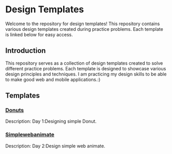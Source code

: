 # Design Templates

Welcome to the repository for design templates! This repository contains various design templates created during practice problems. Each template is linked below for easy access.



## Introduction

This repository serves as a collection of design templates created to solve different practice problems. Each template is designed to showcase various design principles and techniques.
I am practicing my design skills to be able to make good web and mobile applications.:)
## Templates

### [Donuts](link-to-template-1)
Description: Day 1:Designing simple Donut.

### [Simplewebanimate](link-to-template-2)
Description: Day 2:Design simple web animate.






